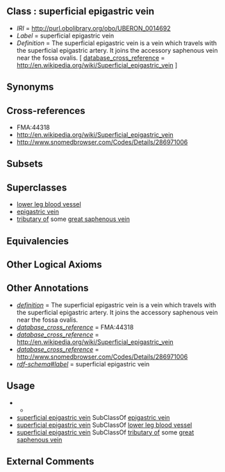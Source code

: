 
## Class : superficial epigastric vein

 * *IRI* = http://purl.obolibrary.org/obo/UBERON_0014692
 * *Label* = superficial epigastric vein
 * *Definition* = The superficial epigastric vein is a vein which travels with the superficial epigastric artery. It joins the accessory saphenous vein near the fossa ovalis. [ [database_cross_reference](../../ef/oboInOwl#hasDbXref.md) = http://en.wikipedia.org/wiki/Superficial_epigastric_vein ]

## Synonyms


## Cross-references

 * FMA:44318
 * http://en.wikipedia.org/wiki/Superficial_epigastric_vein
 * http://www.snomedbrowser.com/Codes/Details/286971006

## Subsets


## Superclasses

 * [lower leg blood vessel](../../UBERON/61/UBERON_0004261.md)
 * [epigastric vein](../../UBERON/56/UBERON_0006356.md)
 * [tributary of](../../RO/76/RO_0002376.md) some [great saphenous vein](../../UBERON/63/UBERON_0001363.md)

## Equivalencies


## Other Logical Axioms


## Other Annotations

 * *[definition](../../IAO/15/IAO_0000115.md)* = The superficial epigastric vein is a vein which travels with the superficial epigastric artery. It joins the accessory saphenous vein near the fossa ovalis.
 * *[database_cross_reference](../../ef/oboInOwl#hasDbXref.md)* = FMA:44318
 * *[database_cross_reference](../../ef/oboInOwl#hasDbXref.md)* = http://en.wikipedia.org/wiki/Superficial_epigastric_vein
 * *[database_cross_reference](../../ef/oboInOwl#hasDbXref.md)* = http://www.snomedbrowser.com/Codes/Details/286971006
 * *[rdf-schema#label](../../el/rdf-schema#label.md)* = superficial epigastric vein

## Usage

 * -
 * [superficial epigastric vein](../../UBERON/92/UBERON_0014692.md) SubClassOf [epigastric vein](../../UBERON/56/UBERON_0006356.md)
 * [superficial epigastric vein](../../UBERON/92/UBERON_0014692.md) SubClassOf [lower leg blood vessel](../../UBERON/61/UBERON_0004261.md)
 * [superficial epigastric vein](../../UBERON/92/UBERON_0014692.md) SubClassOf [tributary of](../../RO/76/RO_0002376.md) some [great saphenous vein](../../UBERON/63/UBERON_0001363.md)

## External Comments

